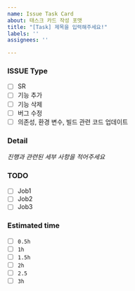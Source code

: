 ```yaml
---
name: Issue Task Card
about: 태스크 카드 작성 포맷
title: "[Task] 제목을 입력해주세요!"
labels: ''
assignees: ''

---
```


### ISSUE Type
- [ ] SR
- [ ] 기능 추가
- [ ] 기능 삭제
- [ ] 버그 수정
- [ ] 의존성, 환경 변수, 빌드 관련 코드 업데이트

### Detail
*진행과 관련된 세부 사항을 적어주세요*

### TODO
- [ ] Job1
- [ ] Job2
- [ ] Job3

### Estimated time
- [ ] `0.5h`
- [ ] `1h`
- [ ] `1.5h`
- [ ] `2h`
- [ ] `2.5`
- [ ] `3h`
